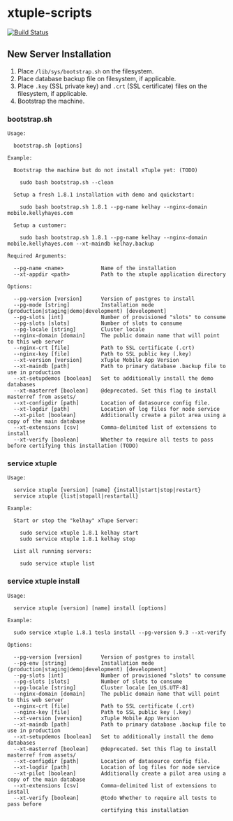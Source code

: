 xtuple-scripts
==============

[![Build Status](https://magnum.travis-ci.com/xtuple/xtuple-scripts.svg?token=gns5sJtFWu8Pk688aPh7)](https://magnum.travis-ci.com/xtuple/xtuple-scripts)

## New Server Installation
1. Place `/lib/sys/bootstrap.sh` on the filesystem.
1. Place database backup file on filesystem, if applicable.
2. Place `.key` (SSL private key) and `.crt` (SSL certificate) files on the filesystem,
  if applicable.
3. Bootstrap the machine.

### bootstrap.sh

    Usage:

      bootstrap.sh [options]

    Example:

      Bootstrap the machine but do not install xTuple yet: (TODO)

        sudo bash bootstrap.sh --clean
      
      Setup a fresh 1.8.1 installation with demo and quickstart:

        sudo bash bootstrap.sh 1.8.1 --pg-name kelhay --nginx-domain mobile.kellyhayes.com

      Setup a customer:

        sudo bash bootstrap.sh 1.8.1 --pg-name kelhay --nginx-domain mobile.kellyhayes.com --xt-maindb kelhay.backup

    Required Arguments:

      --pg-name <name>            Name of the installation
      --xt-appdir <path>          Path to the xtuple application directory

    Options:

      --pg-version [version]      Version of postgres to install
      --pg-mode [string]          Installation mode (production|staging|demo|development) [development]
      --pg-slots [int]            Number of provisioned "slots" to consume
      --pg-slots [slots]          Number of slots to consume
      --pg-locale [string]        Cluster locale
      --nginx-domain [domain]     The public domain name that will point to this web server
      --nginx-crt [file]          Path to SSL certificate (.crt)
      --nginx-key [file]          Path to SSL public key (.key)
      --xt-version [version]      xTuple Mobile App Version
      --xt-maindb [path]          Path to primary database .backup file to use in production
      --xt-setupdemos [boolean]   Set to additionally install the demo databases
      --xt-masterref [boolean]    @deprecated. Set this flag to install masterref from assets/
      --xt-configdir [path]       Location of datasource config file.
      --xt-logdir [path]          Location of log files for node service
      --xt-pilot [boolean]        Additionally create a pilot area using a copy of the main database
      --xt-extensions [csv]       Comma-delimited list of extensions to install
      --xt-verify [boolean]       Whether to require all tests to pass before certifying this installation (TODO)

### service xtuple

    Usage:

      service xtuple [version] [name] {install|start|stop|restart}
      service xtuple {list|stopall|restartall}

    Example:

      Start or stop the "kelhay" xTupe Server:

        sudo service xtuple 1.8.1 kelhay start
        sudo service xtuple 1.8.1 kelhay stop

      List all running servers:

        sudo service xtuple list

### service xtuple install

    Usage:

      service xtuple [version] [name] install [options]

    Example:

      sudo service xtuple 1.8.1 tesla install --pg-version 9.3 --xt-verify

    Options:

      --pg-version [version]      Version of postgres to install
      --pg-env [string]           Installation mode (production|staging|demo|development) [development]
      --pg-slots [int]            Number of provisioned "slots" to consume
      --pg-slots [slots]          Number of slots to consume
      --pg-locale [string]        Cluster locale [en_US.UTF-8]
      --nginx-domain [domain]     The public domain name that will point to this web server
      --nginx-crt [file]          Path to SSL certificate (.crt)
      --nginx-key [file]          Path to SSL public key (.key)
      --xt-version [version]      xTuple Mobile App Version
      --xt-maindb [path]          Path to primary database .backup file to use in production
      --xt-setupdemos [boolean]   Set to additionally install the demo databases
      --xt-masterref [boolean]    @deprecated. Set this flag to install masterref from assets/
      --xt-configdir [path]       Location of datasource config file.
      --xt-logdir [path]          Location of log files for node service
      --xt-pilot [boolean]        Additionally create a pilot area using a copy of the main database
      --xt-extensions [csv]       Comma-delimited list of extensions to install
      --xt-verify [boolean]       @todo Whether to require all tests to pass before
                                  certifying this installation

